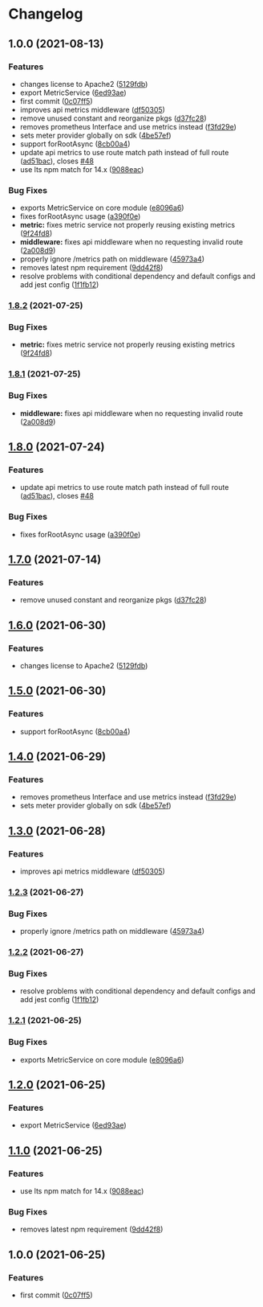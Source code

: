 # Changelog

## 1.0.0 (2021-08-13)


### Features

* changes license to Apache2 ([5129fdb](https://www.github.com/argens1203/nestjs-otel/commit/5129fdba49a834437faddda20044afd3d91ea7a7))
* export MetricService ([6ed93ae](https://www.github.com/argens1203/nestjs-otel/commit/6ed93ae526dec7ed1c7f4eacb043c2df7168fc70))
* first commit ([0c07ff5](https://www.github.com/argens1203/nestjs-otel/commit/0c07ff52bd4df8b04f8951c67cb88f96f5f31957))
* improves api metrics middleware ([df50305](https://www.github.com/argens1203/nestjs-otel/commit/df503056087f1c128fe4999fbb77f8b45a6a1a74))
* remove unused constant and reorganize pkgs ([d37fc28](https://www.github.com/argens1203/nestjs-otel/commit/d37fc28c7bc3944399cda157a6ee87a5b83919e3))
* removes prometheus Interface and use metrics instead ([f3fd29e](https://www.github.com/argens1203/nestjs-otel/commit/f3fd29eab94cb6ab4302d7990d25a3bcc3250f56))
* sets meter provider globally on sdk ([4be57ef](https://www.github.com/argens1203/nestjs-otel/commit/4be57ef02eeff516ef5b7ceb88731e2de570f553))
* support forRootAsync ([8cb00a4](https://www.github.com/argens1203/nestjs-otel/commit/8cb00a455e65e1de9b893291720c037b29a847aa))
* update api metrics to use route match path instead of full route ([ad51bac](https://www.github.com/argens1203/nestjs-otel/commit/ad51bac1b0121257434cc4543853227669f15aca)), closes [#48](https://www.github.com/argens1203/nestjs-otel/issues/48)
* use lts npm match for 14.x ([9088eac](https://www.github.com/argens1203/nestjs-otel/commit/9088eac2308e8d3320353ff5da7587fb45ae7657))


### Bug Fixes

* exports MetricService on core module ([e8096a6](https://www.github.com/argens1203/nestjs-otel/commit/e8096a65a262a1213e3f7117b74f657b812fbed0))
* fixes forRootAsync usage ([a390f0e](https://www.github.com/argens1203/nestjs-otel/commit/a390f0e564227b5e9019d1b8da19e4966e3d7ddf))
* **metric:** fixes metric service not properly reusing existing metrics ([9f24fd8](https://www.github.com/argens1203/nestjs-otel/commit/9f24fd8a76e6ee0060468de1326265c1fb7b4824))
* **middleware:** fixes api middleware when no requesting invalid route ([2a008d9](https://www.github.com/argens1203/nestjs-otel/commit/2a008d9ab605a1660c0e5015bd7d635813e3fc57))
* properly ignore /metrics path on middleware ([45973a4](https://www.github.com/argens1203/nestjs-otel/commit/45973a4abd8270acc789aeecfe93a8b05f98b30a))
* removes latest npm requirement ([9dd42f8](https://www.github.com/argens1203/nestjs-otel/commit/9dd42f85e8fc309967f66e8619de265fa0e9bfdb))
* resolve problems with conditional dependency and default configs and add jest config ([1f1fb12](https://www.github.com/argens1203/nestjs-otel/commit/1f1fb12dcc2df42f2f3082031f31248c246128c1))

### [1.8.2](https://www.github.com/pragmaticivan/nestjs-otel/compare/v1.8.1...v1.8.2) (2021-07-25)


### Bug Fixes

* **metric:** fixes metric service not properly reusing existing metrics ([9f24fd8](https://www.github.com/pragmaticivan/nestjs-otel/commit/9f24fd8a76e6ee0060468de1326265c1fb7b4824))

### [1.8.1](https://www.github.com/pragmaticivan/nestjs-otel/compare/v1.8.0...v1.8.1) (2021-07-25)


### Bug Fixes

* **middleware:** fixes api middleware when no requesting invalid route ([2a008d9](https://www.github.com/pragmaticivan/nestjs-otel/commit/2a008d9ab605a1660c0e5015bd7d635813e3fc57))

## [1.8.0](https://www.github.com/pragmaticivan/nestjs-otel/compare/v1.7.0...v1.8.0) (2021-07-24)


### Features

* update api metrics to use route match path instead of full route ([ad51bac](https://www.github.com/pragmaticivan/nestjs-otel/commit/ad51bac1b0121257434cc4543853227669f15aca)), closes [#48](https://www.github.com/pragmaticivan/nestjs-otel/issues/48)


### Bug Fixes

* fixes forRootAsync usage ([a390f0e](https://www.github.com/pragmaticivan/nestjs-otel/commit/a390f0e564227b5e9019d1b8da19e4966e3d7ddf))

## [1.7.0](https://www.github.com/pragmaticivan/nestjs-otel/compare/v1.6.0...v1.7.0) (2021-07-14)


### Features

* remove unused constant and reorganize pkgs ([d37fc28](https://www.github.com/pragmaticivan/nestjs-otel/commit/d37fc28c7bc3944399cda157a6ee87a5b83919e3))

## [1.6.0](https://www.github.com/pragmaticivan/nestjs-otel/compare/v1.5.0...v1.6.0) (2021-06-30)


### Features

* changes license to Apache2 ([5129fdb](https://www.github.com/pragmaticivan/nestjs-otel/commit/5129fdba49a834437faddda20044afd3d91ea7a7))

## [1.5.0](https://www.github.com/pragmaticivan/nestjs-otel/compare/v1.4.0...v1.5.0) (2021-06-30)


### Features

* support forRootAsync ([8cb00a4](https://www.github.com/pragmaticivan/nestjs-otel/commit/8cb00a455e65e1de9b893291720c037b29a847aa))

## [1.4.0](https://www.github.com/pragmaticivan/nestjs-otel/compare/v1.3.0...v1.4.0) (2021-06-29)


### Features

* removes prometheus Interface and use metrics instead ([f3fd29e](https://www.github.com/pragmaticivan/nestjs-otel/commit/f3fd29eab94cb6ab4302d7990d25a3bcc3250f56))
* sets meter provider globally on sdk ([4be57ef](https://www.github.com/pragmaticivan/nestjs-otel/commit/4be57ef02eeff516ef5b7ceb88731e2de570f553))

## [1.3.0](https://www.github.com/pragmaticivan/nestjs-otel/compare/v1.2.3...v1.3.0) (2021-06-28)


### Features

* improves api metrics middleware ([df50305](https://www.github.com/pragmaticivan/nestjs-otel/commit/df503056087f1c128fe4999fbb77f8b45a6a1a74))

### [1.2.3](https://www.github.com/pragmaticivan/nestjs-otel/compare/v1.2.2...v1.2.3) (2021-06-27)


### Bug Fixes

* properly ignore /metrics path on middleware ([45973a4](https://www.github.com/pragmaticivan/nestjs-otel/commit/45973a4abd8270acc789aeecfe93a8b05f98b30a))

### [1.2.2](https://www.github.com/pragmaticivan/nestjs-otel/compare/v1.2.1...v1.2.2) (2021-06-27)


### Bug Fixes

* resolve problems with conditional dependency and default configs and add jest config ([1f1fb12](https://www.github.com/pragmaticivan/nestjs-otel/commit/1f1fb12dcc2df42f2f3082031f31248c246128c1))

### [1.2.1](https://www.github.com/pragmaticivan/nestjs-otel/compare/v1.2.0...v1.2.1) (2021-06-25)


### Bug Fixes

* exports MetricService on core module ([e8096a6](https://www.github.com/pragmaticivan/nestjs-otel/commit/e8096a65a262a1213e3f7117b74f657b812fbed0))

## [1.2.0](https://www.github.com/pragmaticivan/nestjs-otel/compare/v1.1.0...v1.2.0) (2021-06-25)


### Features

* export MetricService ([6ed93ae](https://www.github.com/pragmaticivan/nestjs-otel/commit/6ed93ae526dec7ed1c7f4eacb043c2df7168fc70))

## [1.1.0](https://www.github.com/pragmaticivan/nestjs-otel/compare/v1.0.0...v1.1.0) (2021-06-25)


### Features

* use lts npm match for 14.x ([9088eac](https://www.github.com/pragmaticivan/nestjs-otel/commit/9088eac2308e8d3320353ff5da7587fb45ae7657))


### Bug Fixes

* removes latest npm requirement ([9dd42f8](https://www.github.com/pragmaticivan/nestjs-otel/commit/9dd42f85e8fc309967f66e8619de265fa0e9bfdb))

## 1.0.0 (2021-06-25)


### Features

* first commit ([0c07ff5](https://www.github.com/pragmaticivan/nestjs-otel/commit/0c07ff52bd4df8b04f8951c67cb88f96f5f31957))
